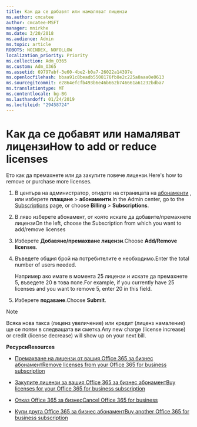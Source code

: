 ```yaml
---
title: Как да се добавят или намаляват лицензи
ms.author: cmcatee
author: cmcatee-MSFT
manager: mnirkhe
ms.date: 3/20/2018
ms.audience: Admin
ms.topic: article
ROBOTS: NOINDEX, NOFOLLOW
localization_priority: Priority
ms.collection: Adm_O365
ms.custom: Adm_O365
ms.assetid: 69797abf-3e60-4be2-b0a7-26022a14397e
ms.openlocfilehash: bbaa91c8beadb5508176fb8e2c225a0aaa0e0613
ms.sourcegitcommit: e2864efcfb493b6e46b662b746661a61232bdba7
ms.translationtype: MT
ms.contentlocale: bg-BG
ms.lasthandoff: 01/24/2019
ms.locfileid: "29458724"
---
```

# <a name="how-to-add-or-reduce-licenses"></a><span data-ttu-id="7d545-102">Как да се добавят или намаляват лицензи</span><span class="sxs-lookup"><span data-stu-id="7d545-102">How to add or reduce licenses</span></span>

<span data-ttu-id="7d545-103">Ето как да премахнете или да закупите повече лицензи.</span><span class="sxs-lookup"><span data-stu-id="7d545-103">Here's how to remove or purchase more licenses.</span></span>
  
1. <span data-ttu-id="7d545-104">В центъра на администратор, отидете на страницата на [абонаменти](https://go.microsoft.com/fwlink/p/?linkid=842054) , или изберете **плащане** \> **абонаменти**.</span><span class="sxs-lookup"><span data-stu-id="7d545-104">In the Admin center, go to the [Subscriptions](https://go.microsoft.com/fwlink/p/?linkid=842054) page, or choose **Billing** \> **Subscriptions**.</span></span>
    
2. <span data-ttu-id="7d545-105">В ляво изберете абонамент, от която искате да добавите/премахнете лицензи</span><span class="sxs-lookup"><span data-stu-id="7d545-105">On the left, choose the Subscription from which you want to add/remove licenses</span></span>
    
3. <span data-ttu-id="7d545-106">Изберете **Добавяне/премахване лицензи**.</span><span class="sxs-lookup"><span data-stu-id="7d545-106">Choose **Add/Remove licenses**.</span></span>
    
4. <span data-ttu-id="7d545-107">Въведете общия брой на потребителите е необходимо.</span><span class="sxs-lookup"><span data-stu-id="7d545-107">Enter the total number of users needed.</span></span>
    
    <span data-ttu-id="7d545-108">Например ако имате в момента 25 лицензи и искате да премахнете 5, въведете 20 в това поле.</span><span class="sxs-lookup"><span data-stu-id="7d545-108">For example, if you currently have 25 licenses and you want to remove 5, enter 20 in this field.</span></span>
    
5. <span data-ttu-id="7d545-109">Изберете **подаване**.</span><span class="sxs-lookup"><span data-stu-id="7d545-109">Choose **Submit**.</span></span>
    
> [!NOTE]
> <span data-ttu-id="7d545-110">Всяка нова такса (лиценз увеличение) или кредит (лиценз намаление) ще се появи в следващата ви сметка.</span><span class="sxs-lookup"><span data-stu-id="7d545-110">Any new charge (license increase) or credit (license decrease) will show up on your next bill.</span></span> 
  
 <span data-ttu-id="7d545-111">**Ресурси**</span><span class="sxs-lookup"><span data-stu-id="7d545-111">**Resources**</span></span>
  
- [<span data-ttu-id="7d545-112">Премахване на лицензи от вашия Office 365 за бизнес абонамент</span><span class="sxs-lookup"><span data-stu-id="7d545-112">Remove licenses from your Office 365 for business subscription</span></span>](https://support.office.com/article/9c64d127-e2dd-4ecc-81f5-2f87e5a74803)
    
- [<span data-ttu-id="7d545-113">Закупите лицензи за вашия Office 365 за бизнес абонамент</span><span class="sxs-lookup"><span data-stu-id="7d545-113">Buy licenses for your Office 365 for business subscription</span></span>](https://support.office.com/article/36081d8d-b3fa-4948-8c34-e217bba825e1)
    
- [<span data-ttu-id="7d545-114">Отказ Office 365 за бизнес</span><span class="sxs-lookup"><span data-stu-id="7d545-114">Cancel Office 365 for business</span></span>](https://support.office.com/article/b1bc0bef-4608-4601-813a-cdd9f746709a)
    
- [<span data-ttu-id="7d545-115">Купи друга Office 365 за бизнес абонамент</span><span class="sxs-lookup"><span data-stu-id="7d545-115">Buy another Office 365 for business subscription</span></span>](https://support.office.com/article/fab3b86c-3359-4042-8692-5d4dc7550b7c)
    

